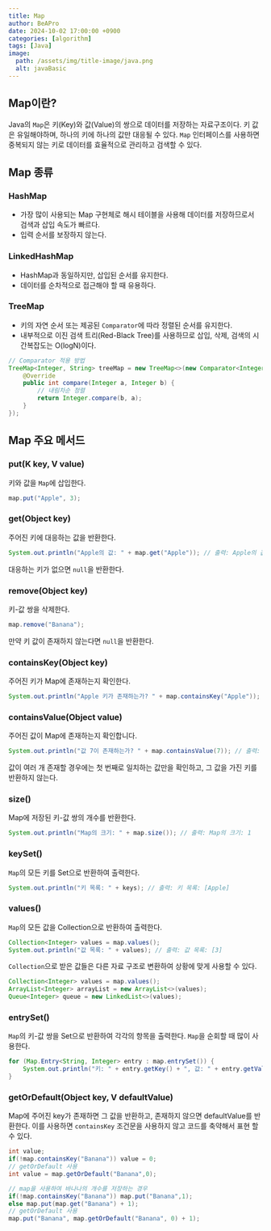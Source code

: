 ```yaml
---
title: Map
author: BeAPro
date: 2024-10-02 17:00:00 +0900
categories: [algorithm]
tags: [Java]
image:
  path: /assets/img/title-image/java.png
  alt: javaBasic
---
```


## **Map이란?**

Java의 `Map`은 키(Key)와 값(Value)의 쌍으로 데이터를 저장하는 자료구조이다.
키 값은 유일해야하며, 하나의 키에 하나의 값만 대응될 수 있다. 
`Map` 인터페이스를 사용하면 중복되지 않는 키로 데이터를 효율적으로 관리하고 검색할 수 있다.

## **Map 종류**

### HashMap

- 가장 많이 사용되는 Map 구현체로 해시 테이블을 사용해 데이터를 저장하므로서 검색과 삽입 속도가 빠르다.
- 입력 순서를 보장하지 않는다.

### LinkedHashMap

- HashMap과 동일하지만, 삽입된 순서를 유지한다.
- 데이터를 순차적으로 접근해야 할 때 유용하다.

### TreeMap

- 키의 자연 순서 또는 제공된 `Comparator`에 따라 정렬된 순서를 유지한다.
- 내부적으로 이진 검색 트리(Red-Black Tree)를 사용하므로 삽입, 삭제, 검색의 시간복잡도는 O(logN)이다.

```java
// Comparator 적용 방법
TreeMap<Integer, String> treeMap = new TreeMap<>(new Comparator<Integer>() {
    @Override
    public int compare(Integer a, Integer b) {
        // 내림차순 정렬
        return Integer.compare(b, a);
    }
});
```

## **Map 주요 메서드**

### put(K key, V value)

키와 값을 `Map`에 삽입한다.

```java
map.put("Apple", 3);
```

### get(Object key)
주어진 키에 대응하는 값을 반환한다.

```java
System.out.println("Apple의 값: " + map.get("Apple")); // 출력: Apple의 값: 3
```
대응하는 키가 없으면 `null`을 반환한다.

### remove(Object key)
키-값 쌍을 삭제한다.
```java
map.remove("Banana");
```
만약 키 값이 존재하지 않는다면 `null`을 반환한다.

### containsKey(Object key)
주어진 키가 Map에 존재하는지 확인한다.
```java
System.out.println("Apple 키가 존재하는가? " + map.containsKey("Apple")); // 출력: Apple 키가 존재하는가? true
```

### containsValue(Object value)
주어진 값이 Map에 존재하는지 확인합니다.
```java
System.out.println("값 7이 존재하는가? " + map.containsValue(7)); // 출력: 값 7이 존재하는가? false
```
값이 여러 개 존재할 경우에는 첫 번째로 일치하는 값만을 확인하고, 그 값을 가진 키를 반환하지 않는다.

### size()
Map에 저장된 키-값 쌍의 개수를 반환한다.
```java
System.out.println("Map의 크기: " + map.size()); // 출력: Map의 크기: 1
```

### keySet()
`Map`의 모든 키를 Set으로 반환하여 출력한다.
```java
System.out.println("키 목록: " + keys); // 출력: 키 목록: [Apple]
```

### values()
`Map`의 모든 값을 Collection으로 반환하여 출력한다.
```java
Collection<Integer> values = map.values();
System.out.println("값 목록: " + values); // 출력: 값 목록: [3]
```
`Collection`으로 받은 값들은 다른 자료 구조로 변환하여 상황에 맞게 사용할 수 있다.
```java
Collection<Integer> values = map.values();
ArrayList<Integer> arrayList = new ArrayList<>(values);
Queue<Integer> queue = new LinkedList<>(values);
```

### entrySet()
`Map`의 키-값 쌍을 Set으로 반환하여 각각의 항목을 출력한다. `Map`을 순회할 때 많이 사용한다.
```java
for (Map.Entry<String, Integer> entry : map.entrySet()) {
    System.out.println("키: " + entry.getKey() + ", 값: " + entry.getValue());
}
```

### getOrDefault(Object key, V defaultValue)
Map에 주어진 key가 존재하면 그 값을 반환하고, 존재하지 않으면 defaultValue를 반환한다. 이를 사용하면 `containsKey` 조건문을 사용하지 않고 코드를 축약해서 표현 할 수 있다.

```java
int value;
if(!map.containsKey("Banana")) value = 0;
// getOrDefault 사용
int value = map.getOrDefault("Banana",0);
```

```java
// map을 사용하여 바나나의 개수를 저장하는 경우
if(!map.containsKey("Banana")) map.put("Banana",1);
else map.put(map.get("Banana") + 1);
// getOrDefault 사용
map.put("Banana", map.getOrDefault("Banana", 0) + 1);
```

